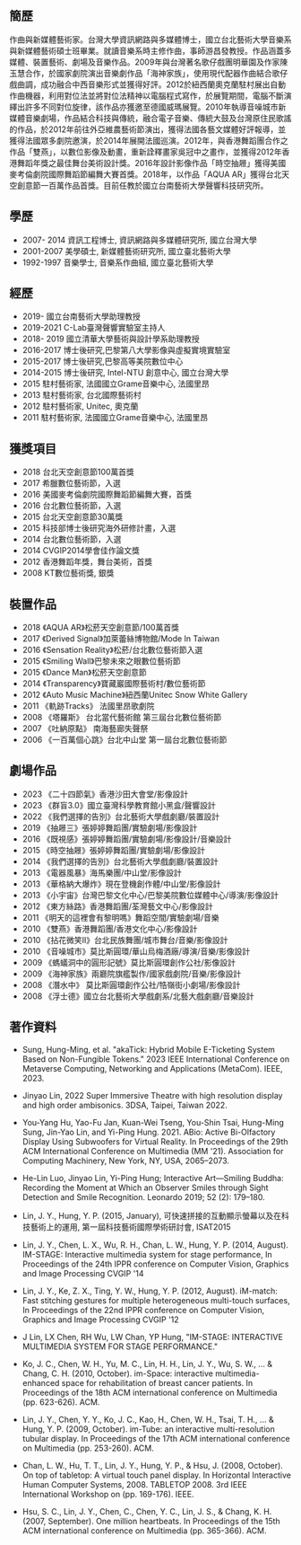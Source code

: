 ## 簡歷

作曲與新媒體藝術家。台灣大學資訊網路與多媒體博士，國立台北藝術大學音樂系與新媒體藝術碩士班畢業。就讀音樂系時主修作曲，事師游昌發教授。作品涵蓋多媒體、裝置藝術、劇場及音樂作品。2009年與台灣著名歌仔戲團明華園及作家陳玉慧合作，於國家劇院演出音樂劇作品「海神家族」，使用現代配器作曲結合歌仔戲曲調，成功融合中西音樂形式並獲得好評。2012於紐西蘭奧克蘭駐村展出自動作曲機器，利用對位法並將對位法精神以電腦程式寫作，於展覽期間，電腦不斷演繹出許多不同對位旋律，該作品亦獲邀至德國威瑪展覽。2010年執導音噪城市新媒體音樂劇場，作品結合科技與傳統，融合電子音樂、傳統大鼓及台灣原住民歌謠的作品，於2012年前往外亞維農藝術節演出，獲得法國各藝文媒體好評報導，並獲得法國眾多劇院邀演，於2014年展開法國巡演。2012年，與香港舞蹈團合作之作品「雙燕」，以數位影像及動畫，重新詮釋畫家吳冠中之畫作，並獲得2012年香港舞蹈年獎之最佳舞台美術設計獎。2016年設計影像作品「時空抽屜」獲得美國麥考倫劇院國際舞蹈節編舞大賽首獎。2018年，以作品「AQUA AR」獲得台北天空創意節一百萬作品首獎。目前任教於國立台南藝術大學聲響科技研究所。

## 學歷
* 2007-	2014 資訊工程博士, 資訊網路與多媒體研究所, 國立台灣大學
* 2001-2007 美學碩士, 新媒體藝術研究所, 國立臺北藝術大學
* 1992-1997 音樂學士, 音樂系作曲組, 國立臺北藝術大學

## 經歷
* 2019-		國立台南藝術大學助理教授
* 2019-2021	C-Lab臺灣聲響實驗室主持人 
* 2018-	2019	國立清華大學藝術與設計學系助理教授
* 2016-2017	博士後研究,巴黎第八大學影像與虛擬實境實驗室
* 2015-2017	博士後研究,巴黎高等美院數位中心
* 2014-2015 	博士後研究, Intel-NTU 創意中心, 國立台灣大學
* 2015 		駐村藝術家, 法國國立Grame音樂中心, 法國里昂
* 2013 		駐村藝術家, 台北國際藝術村
* 2012 		駐村藝術家, Unitec, 奧克蘭
* 2011		駐村藝術家, 法國國立Grame音樂中心, 法國里昂

## 獲獎項目
* 2018 台北天空創意節100萬首獎
* 2017 希臘數位藝術節，入選
* 2016 美國麥考倫劇院國際舞蹈節編舞大賽，首獎
* 2016 台北數位藝術節，入選
* 2015 台北天空創意節30萬獎
* 2015 科技部博士後研究海外研修計畫，入選
* 2014 台北數位藝術節，入選
* 2014 CVGIP2014學會佳作論文獎
* 2012 香港舞蹈年獎，舞台美術，首獎
* 2008 KT數位藝術獎, 銀獎
  
## 裝置作品
* 2018 《AQUA AR》松菸天空創意節/100萬首獎
* 2017 《Derived Signal》加萊蕾絲博物館/Mode In Taiwan
* 2016 《Sensation Reality》松菸/台北數位藝術節入選
* 2015 《Smiling Wall》巴黎未來之眼數位藝術節
* 2015 《Dance Man》松菸天空創意節
* 2014 《Transparency》寶藏巖國際藝術村/數位藝術節
* 2012 《Auto Music Machine》紐西蘭Unitec Snow White Gallery
* 2011 《軌跡Tracks》 法國里昂歌劇院
* 2008 《塔羅斯》 台北當代藝術館 第三屆台北數位藝術節
* 2007 《吐納原點》 南海藝廊失聲祭
* 2006 《一百萬個心跳》台北中山堂 第一屆台北數位藝術節


## 劇場作品 
* 2023 《二十四節氣》香港沙田大會堂/影像設計
* 2023 《群盲3.0》國立臺灣科學教育館小黑盒/聲響設計
* 2022 《我們選擇的告別》台北藝術大學戲劇廳/裝置設計
* 2019 《抽屜三》張婷婷舞蹈團/實驗劇場/影像設計
* 2016 《既視感》張婷婷舞蹈團/實驗劇場/影像設計/音樂設計
* 2015 《時空抽屜》張婷婷舞蹈團/實驗劇場/影像設計
* 2014 《我們選擇的告別》台北藝術大學戲劇廳/裝置設計
* 2013 《電器風暴》海馬樂團/中山堂/影像設計
* 2013 《華格納大爆炸》現在登機創作體/中山堂/影像設計
* 2013 《小宇宙》台灣巴黎文化中心/巴黎美院數位媒體中心/導演/影像設計
* 2012 《東方絲路》香港舞蹈團/荃灣藝文中心/影像設計
* 2011 《明天的這裡會有黎明嗎》舞蹈空間/實驗劇場/音樂
* 2010 《雙燕》香港舞蹈團/香港文化中心/影像設計
* 2010 《拈花微笑II》台北民族舞團/城市舞台/音樂/影像設計 
* 2010 《音噪城市》莫比斯圓環/華山烏梅酒廠/導演/音樂/影像設計
* 2009 《螞蟻洞中的圓形記號》莫比斯圓環創作公社/影像設計
* 2009 《海神家族》兩廳院旗艦製作/國家戲劇院/音樂/影像設計
* 2008 《潛水中》 莫比斯圓環創作公社/牿嶺街小劇場/影像設計 
* 2008 《浮士德》國立台北藝術大學戲劇系/北藝大戲劇廳/音樂設計 
 

## 著作資料

* Sung, Hung-Ming, et al. "akaTick: Hybrid Mobile E-Ticketing System Based on Non-Fungible Tokens." 2023 IEEE International Conference on Metaverse Computing, Networking and Applications (MetaCom). IEEE, 2023.

* Jinyao Lin, 2022 Super Immersive Theatre with high resolution display and high order ambisonics. 3DSA, Taipei, Taiwan 2022.
  
* You-Yang Hu, Yao-Fu Jan, Kuan-Wei Tseng, You-Shin Tsai, Hung-Ming Sung, Jin-Yao Lin, and Yi-Ping Hung. 2021. ABio: Active Bi-Olfactory Display Using Subwoofers for Virtual Reality. In Proceedings of the 29th ACM International Conference on Multimedia (MM '21). Association for Computing Machinery, New York, NY, USA, 2065–2073. 

* He-Lin Luo, Jinyao Lin, Yi-Ping Hung; Interactive Art—Smiling Buddha: Recording the Moment at Which an Observer Smiles through Sight Detection and Smile Recognition. Leonardo 2019; 52 (2): 179–180.
 
* Lin, J. Y., Hung, Y. P. (2015, January), 可快速拼接的互動顯示螢幕以及在科技藝術上的運用, 第一屆科技藝術國際學術研討會, ISAT2015

* Lin, J. Y., Chen, L. X., Wu, R. H., Chan, L. W., Hung, Y. P. (2014, August). IM-STAGE: Interactive multimedia system for stage performance, In Proceedings of the 24th IPPR conference on Computer Vision, Graphics and Image Processing CVGIP '14

* Lin, J. Y., Ke, Z. X., Ting, Y. W., Hung, Y. P.  (2012, August). iM-match: Fast stitching gestures for multiple heterogeneous multi-touch surfaces, In Proceedings of the 22nd IPPR conference on Computer Vision, Graphics and Image Processing CVGIP '12

* J Lin, LX Chen, RH Wu, LW Chan, YP Hung, "IM-STAGE: INTERACTIVE MULTIMEDIA SYSTEM FOR STAGE PERFORMANCE."

* Ko, J. C., Chen, W. H., Yu, M. C., Lin, H. H., Lin, J. Y., Wu, S. W., ... & Chang, C. H. (2010, October). im-Space: interactive multimedia-enhanced space for rehabilitation of breast cancer patients. In Proceedings of the 18th ACM international conference on Multimedia (pp. 623-626). ACM.

* Lin, J. Y., Chen, Y. Y., Ko, J. C., Kao, H., Chen, W. H., Tsai, T. H., ... & Hung, Y. P. (2009, October). im-Tube: an interactive multi-resolution tubular display. In Proceedings of the 17th ACM international conference on Multimedia (pp. 253-260). ACM.
    
* Chan, L. W., Hu, T. T., Lin, J. Y., Hung, Y. P., & Hsu, J. (2008, October). On top of tabletop: A virtual touch panel display. In Horizontal Interactive Human Computer Systems, 2008. TABLETOP 2008. 3rd IEEE International Workshop on (pp. 169-176). IEEE.
  
* Hsu, S. C., Lin, J. Y., Chen, C., Chen, Y. C., Lin, J. S., & Chang, K. H. (2007, September). One million heartbeats. In Proceedings of the 15th ACM international conference on Multimedia (pp. 365-366). ACM.


